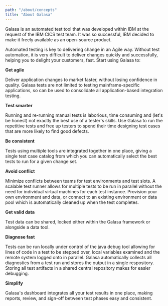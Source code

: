 ```yaml
---
path: "/about/concepts"
title: "About Galasa"
---
```


Galasa is an automated test tool that was developed within IBM at the request of the IBM CICS test team. It was so successful, IBM decided to make it freely available as an open-source product. 

Automated testing is key to delivering change in an Agile way. Without test automation, it is very difficult to deliver changes quickly and successfully, 
helping you to delight your customers, fast. Start using Galasa to:

<p><b>Get agile</b></p>
<p>Deliver application changes to market faster, without losing confidence in quality. Galasa tests are not limited to testing mainframe-specific 
applications, so can be used to consolidate all application-based integration testing.</p>
<p><b>Test smarter</b></p> 
<p>Running and re-running manual tests is laborious, time consuming and (let's be honest) not exactly the best use of a tester's skills. 
Use Galasa to run the repetitive tests and free up testers to spend their time designing test cases that are more likely to find good defects.</p> 
<p><b>Be consistent</b></p> 
<p>Tests using multiple tools are integrated together in one place, giving a single test case catalog from which you can automatically select the best tests to run for a given change set.</p>
<p><b>Avoid conflict</b></p> 
<p>Minimize conflicts between teams for test environments and test slots. A scalable test runner allows for multiple tests to be run in parallel without the need for individual virtual machines for each test instance. Provision your own environment and data, or connect to an existing environment or data pool which is automatically cleaned up when the test completes.</p>
<p><b>Get valid data</b></p>
<p>Test data can be shared, locked either within the Galasa framework or alongside a data tool.</p>
<p><b>Diagnose fast</b></p> 
<p>Tests can be run locally under control of the java debug tool allowing for lines of code in a test to be stepped over, local variables examined and the remote system logged onto in parallel. Galasa automatically collects all diagnostics from a test run and stores the output in a single respository. Storing all test artifacts in a shared central repository makes for easier debugging. </p>
<p><b>Simplify</b></p> 
<p>Galasa's dashboard integrates all your test results in one place, making reports, review, and sign-off between test phases easy and consistent.</p>



